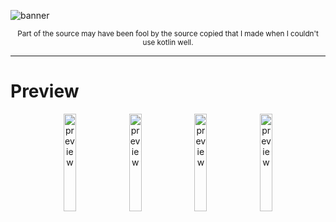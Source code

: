 ![banner](https://raw.githubusercontent.com/sungbin5304/SchoolApp/master/images/banner.png)

<p align="center">
  <small>Part of the source may have been fool by the source copied that I made when I couldn't use kotlin well.</small>
</p>

-----

# Preview
<p align="center">
  <img alt="preview" src="https://raw.githubusercontent.com/sungbin5304/SchoolApp/master/images/1.png" width="20%" />
  <img alt="preview" src="https://raw.githubusercontent.com/sungbin5304/SchoolApp/master/images/2.png" width="20%" />
  <img alt="preview" src="https://raw.githubusercontent.com/sungbin5304/SchoolApp/master/images/3.png" width="20%" />
  <img alt="preview" src="https://raw.githubusercontent.com/sungbin5304/SchoolApp/master/images/4.png" width="20%" />
</p>

